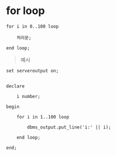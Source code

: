 # for loop

```
for i in 0..100 loop

	처리문;

end loop;
```

> 예시
```
set serveroutput on;


declare

	i number;

begin

	for i in 1..100 loop

		dbms_output.put_line('i:' || i);

	end loop;

end; 
```
